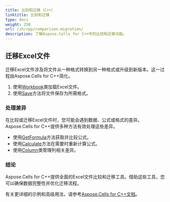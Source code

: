 ```yaml
---
title: 比较和迁移（C++）
linktitle: 比较和迁移
type: docs
weight: 250
url: /zh/cpp/comparison-migration/
description: 了解Aspose.Cells for C++中的比较和迁移功能。
---
```


## **迁移Excel文件**

迁移Excel文件涉及将文件从一种格式转换到另一种格式或升级到新版本。这一过程由Aspose.Cells for C++简化。

1. 使用[Workbook](https://reference.aspose.com/cells/cpp/aspose.cells/workbook/)类加载Excel文件。
2. 使用[Save](https://reference.aspose.com/cells/cpp/aspose.cells/workbook/save/)方法将文件保存为所需格式。


### **处理差异**

在比较或迁移Excel文件时，您可能会遇到数据、公式或格式的差异。Aspose.Cells for C++提供多种方法有效处理这些差异。

- 使用[GetFormula](https://reference.aspose.com/cells/cpp/aspose.cells/cell/getformula/)方法获取并比较公式。
- 使用[Calculate](https://reference.aspose.com/cells/cpp/aspose.cells/abstractcalculationengine/calculate/)方法在需要时重新计算公式。
- 使用[Column](https://reference.aspose.com/cells/cpp/aspose.cells/column/)类管理列相关差异。


### **结论**

Aspose.Cells for C++提供全面的Excel文件比较和迁移工具。借助这些工具，您可以确保数据完整性并优化迁移流程。

有关更详细的示例和高级用法，请参考[Aspose.Cells for C++文档](https://reference.aspose.com/cells/cpp/)。
